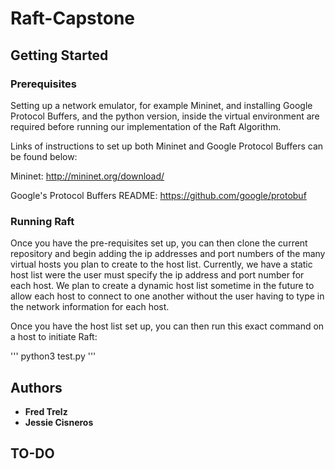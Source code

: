 # Raft-Capstone

## Getting Started

### Prerequisites

Setting up a network emulator, for example Mininet, and installing Google Protocol Buffers, and the python version, inside the virtual environment are required before running our implementation of the Raft Algorithm.

Links of instructions to set up both Mininet and Google Protocol Buffers can be found below:

Mininet:
http://mininet.org/download/

Google's Protocol Buffers README:
https://github.com/google/protobuf

### Running Raft

Once you have the pre-requisites set up, you can then clone the current repository and begin adding the ip addresses and port numbers of the many virtual hosts you plan to create to the host list. Currently, we have a static host list were the user must specify the ip address and port number for each host. We plan to create a dynamic host list sometime in the future to allow each host to connect to one another without the user having to type in the network information for each host.

Once you have the host list set up, you can then run this exact command on a host to initiate Raft:

'''
python3 test.py
'''

## Authors

* **Fred Trelz**
* **Jessie Cisneros**

## TO-DO
